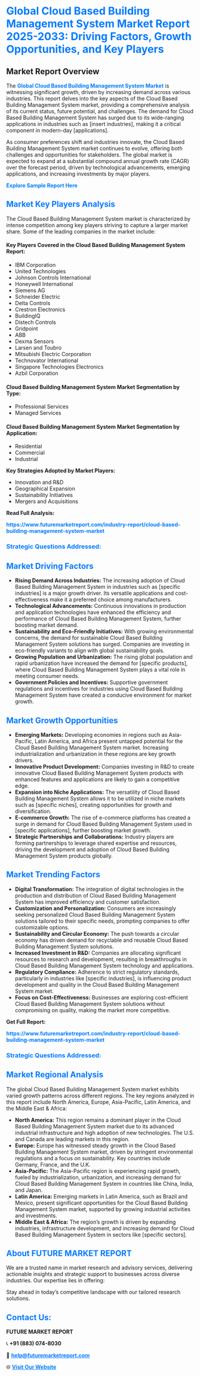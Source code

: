 <h1 style="color: #007BFF;">Global Cloud Based Building Management System Market Report 2025-2033: Driving Factors, Growth Opportunities, and Key Players</h1>

<section id="overview">
<h2>Market Report Overview</h2>
<p>The <a href="https://www.futuremarketreport.com/industry-report/cloud-based-building-management-system-market" style="color: #007BFF; text-decoration: none;"><strong>Global Cloud Based Building Management System Market</strong></a> is witnessing significant growth, driven by increasing demand across various industries. This report delves into the key aspects of the Cloud Based Building Management System market, providing a comprehensive analysis of its current status, future potential, and challenges. The demand for Cloud Based Building Management System has surged due to its wide-ranging applications in industries such as [insert industries], making it a critical component in modern-day [applications].</p>
<p>As consumer preferences shift and industries innovate, the Cloud Based Building Management System market continues to evolve, offering both challenges and opportunities for stakeholders. The global market is expected to expand at a substantial compound annual growth rate (CAGR) over the forecast period, driven by technological advancements, emerging applications, and increasing investments by major players.</p>
</section>

<section id="overview">
<p><a href="https://www.futuremarketreport.com/request-sample/reportId=45569" style="color: #007BFF; text-decoration: none;"><strong>Explore Sample Report Here</strong></a></p>
</section>

<section id="key-players">
<h2 style="color: #007BFF;">Market Key Players Analysis</h2>
<p>The Cloud Based Building Management System market is characterized by intense competition among key players striving to capture a larger market share. Some of the leading companies in the market include:</p>
<h4>Key Players Covered in the Cloud Based Building Management System Report:</h4>
<ul><li>IBM Corporation</li><li>United Technologies</li><li>Johnson Controls International</li><li>Honeywell International</li><li>Siemens AG</li><li>Schneider Electric</li><li>Delta Controls</li><li>Crestron Electronics</li><li>BuildingIQ</li><li>Distech Controls</li><li>Gridpoint</li><li>ABB</li><li>Dexma Sensors</li><li>Larsen and Toubro</li><li>Mitsubishi Electric Corporation</li><li>Technovator International</li><li>Singapore Technologies Electronics</li><li>Azbil Corporation</li></ul>
<h4>Cloud Based Building Management System Market Segmentation by Type:</h4>
<ul><li>Professional Services</li><li>Managed Services</li></ul>

<h4>Cloud Based Building Management System Market Segmentation by Application:</h4>
<ul><li>Residential</li><li>Commercial</li><li>Industrial</li></ul>
<p><strong>Key Strategies Adopted by Market Players:</strong></p>
<ul>
<li>Innovation and R&D</li>
<li>Geographical Expansion</li>
<li>Sustainability Initiatives</li>
<li>Mergers and Acquisitions</li>
</ul>
</section>

<section>
<p><strong>Read Full Analysis: </strong></p><a href="https://www.futuremarketreport.com/industry-report/cloud-based-building-management-system-market" style="color: #007BFF; text-decoration: none;"><strong>https://www.futuremarketreport.com/industry-report/cloud-based-building-management-system-market</strong></a>
<h3 style="color: #007BFF;">Strategic Questions Addressed:</h3>
</section>

<section id="driving-factors">
<h2 style="color: #007BFF;">Market Driving Factors</h2>
<ul>
<li><strong>Rising Demand Across Industries:</strong> The increasing adoption of Cloud Based Building Management System in industries such as [specific industries] is a major growth driver. Its versatile applications and cost-effectiveness make it a preferred choice among manufacturers.</li>
<li><strong>Technological Advancements:</strong> Continuous innovations in production and application technologies have enhanced the efficiency and performance of Cloud Based Building Management System, further boosting market demand.</li>
<li><strong>Sustainability and Eco-Friendly Initiatives:</strong> With growing environmental concerns, the demand for sustainable Cloud Based Building Management System solutions has surged. Companies are investing in eco-friendly variants to align with global sustainability goals.</li>
<li><strong>Growing Population and Urbanization:</strong> The rising global population and rapid urbanization have increased the demand for [specific products], where Cloud Based Building Management System plays a vital role in meeting consumer needs.</li>
<li><strong>Government Policies and Incentives:</strong> Supportive government regulations and incentives for industries using Cloud Based Building Management System have created a conducive environment for market growth.</li>
</ul>
</section>

<section id="growth-opportunities">
<h2 style="color: #007BFF;">Market Growth Opportunities</h2>
<ul>
<li><strong>Emerging Markets:</strong> Developing economies in regions such as Asia-Pacific, Latin America, and Africa present untapped potential for the Cloud Based Building Management System market. Increasing industrialization and urbanization in these regions are key growth drivers.</li>
<li><strong>Innovative Product Development:</strong> Companies investing in R&D to create innovative Cloud Based Building Management System products with enhanced features and applications are likely to gain a competitive edge.</li>
<li><strong>Expansion into Niche Applications:</strong> The versatility of Cloud Based Building Management System allows it to be utilized in niche markets such as [specific niches], creating opportunities for growth and diversification.</li>
<li><strong>E-commerce Growth:</strong> The rise of e-commerce platforms has created a surge in demand for Cloud Based Building Management System used in [specific applications], further boosting market growth.</li>
<li><strong>Strategic Partnerships and Collaborations:</strong> Industry players are forming partnerships to leverage shared expertise and resources, driving the development and adoption of Cloud Based Building Management System products globally.</li>
</ul>
</section>

<section id="trending-factors">
<h2 style="color: #007BFF;">Market Trending Factors</h2>
<ul>
<li><strong>Digital Transformation:</strong> The integration of digital technologies in the production and distribution of Cloud Based Building Management System has improved efficiency and customer satisfaction.</li>
<li><strong>Customization and Personalization:</strong> Consumers are increasingly seeking personalized Cloud Based Building Management System solutions tailored to their specific needs, prompting companies to offer customizable options.</li>
<li><strong>Sustainability and Circular Economy:</strong> The push towards a circular economy has driven demand for recyclable and reusable Cloud Based Building Management System solutions.</li>
<li><strong>Increased Investment in R&D:</strong> Companies are allocating significant resources to research and development, resulting in breakthroughs in Cloud Based Building Management System technology and applications.</li>
<li><strong>Regulatory Compliance:</strong> Adherence to strict regulatory standards, particularly in industries like [specific industries], is influencing product development and quality in the Cloud Based Building Management System market.</li>
<li><strong>Focus on Cost-Effectiveness:</strong> Businesses are exploring cost-efficient Cloud Based Building Management System solutions without compromising on quality, making the market more competitive.</li>
</ul>
</section>

<section>
<p><strong>Get Full Report: </strong></p><a href="https://www.futuremarketreport.com/industry-report/cloud-based-building-management-system-market" style="color: #007BFF; text-decoration: none;"><strong>https://www.futuremarketreport.com/industry-report/cloud-based-building-management-system-market</strong></a>
<h3 style="color: #007BFF;">Strategic Questions Addressed:</h3>
</section>


<section id="regional-analysis">
<h2 style="color: #007BFF;">Market Regional Analysis</h2>
<p>The global Cloud Based Building Management System market exhibits varied growth patterns across different regions. The key regions analyzed in this report include North America, Europe, Asia-Pacific, Latin America, and the Middle East & Africa:</p>
<ul>
<li><strong>North America:</strong> This region remains a dominant player in the Cloud Based Building Management System market due to its advanced industrial infrastructure and high adoption of new technologies. The U.S. and Canada are leading markets in this region.</li>
<li><strong>Europe:</strong> Europe has witnessed steady growth in the Cloud Based Building Management System market, driven by stringent environmental regulations and a focus on sustainability. Key countries include Germany, France, and the U.K.</li>
<li><strong>Asia-Pacific:</strong> The Asia-Pacific region is experiencing rapid growth, fueled by industrialization, urbanization, and increasing demand for Cloud Based Building Management System in countries like China, India, and Japan.</li>
<li><strong>Latin America:</strong> Emerging markets in Latin America, such as Brazil and Mexico, present significant opportunities for the Cloud Based Building Management System market, supported by growing industrial activities and investments.</li>
<li><strong>Middle East & Africa:</strong> The region’s growth is driven by expanding industries, infrastructure development, and increasing demand for Cloud Based Building Management System in sectors like [specific sectors].</li>
</ul>
</section>

<footer>
<h2 style="color: #007BFF;">About FUTURE MARKET REPORT</h2>
<p>We are a trusted name in market research and advisory services, delivering actionable insights and strategic support to businesses across diverse industries. Our expertise lies in offering:</p>

<p>Stay ahead in today’s competitive landscape with our tailored research solutions.</p>

<h2 style="color: #007BFF;">Contact Us:</h2>
<p><strong>FUTURE MARKET REPORT</strong></p>
<p>📞 <strong>+91 (883) 074-8030</strong></p>
<p>📧 <strong><a href="mailto:help@futuremarketreport.com" style="color: #007BFF;">help@futuremarketreport.com</a></strong></p>
<p>🌐 <strong><a href="https://www.futuremarketreport.com/" style="color: #007BFF;">Visit Our Website</a></strong></p>
</footer>